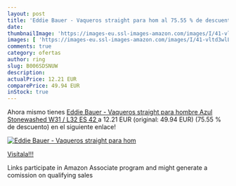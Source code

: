 ```yaml
---
layout: post
title: 'Eddie Bauer - Vaqueros straight para hom al 75.55 % de descuento'
date: 
thumbnailImage: 'https://images-eu.ssl-images-amazon.com/images/I/41-vltd3wlL._SL200_.jpg'
images: [ 'https://images-eu.ssl-images-amazon.com/images/I/41-vltd3wlL._SL200_.jpg' ]
comments: true
category: ofertas
author: ring
slug: B006SDSNUW
description:
actualPrice: 12.21 EUR
comparePrice: 49.94 EUR
inStock: true
---
```


Ahora mismo tienes [Eddie Bauer - Vaqueros straight para hombre  Azul  Stonewashed   W31 / L32  ES 42 ](https://www.amazon.es/dp/B006SDSNUW/?tag=tolees-21) a 12.21 EUR (original: 49.94 EUR) (75.55 %  de descuento) en el siguiente enlace!

[![Eddie Bauer - Vaqueros straight para hom](https://images-eu.ssl-images-amazon.com/images/I/41-vltd3wlL._SL200_.jpg)](https://www.amazon.es/dp/B006SDSNUW/?tag=tolees-21)

[Visítala!!!](https://www.amazon.es/dp/B006SDSNUW/?tag=tolees-21)

Links participate in Amazon Associate program and might generate a comission on qualifying sales
